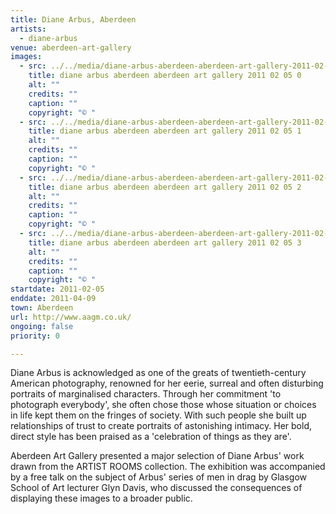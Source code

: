 ```yaml
---
title: Diane Arbus, Aberdeen
artists:
  - diane-arbus
venue: aberdeen-art-gallery
images:
  - src: ../../media/diane-arbus-aberdeen-aberdeen-art-gallery-2011-02-05-0.webp
    title: diane arbus aberdeen aberdeen art gallery 2011 02 05 0
    alt: ""
    credits: ""
    caption: ""
    copyright: "© "
  - src: ../../media/diane-arbus-aberdeen-aberdeen-art-gallery-2011-02-05-1.webp
    title: diane arbus aberdeen aberdeen art gallery 2011 02 05 1
    alt: ""
    credits: ""
    caption: ""
    copyright: "© "
  - src: ../../media/diane-arbus-aberdeen-aberdeen-art-gallery-2011-02-05-2.webp
    title: diane arbus aberdeen aberdeen art gallery 2011 02 05 2
    alt: ""
    credits: ""
    caption: ""
    copyright: "© "
  - src: ../../media/diane-arbus-aberdeen-aberdeen-art-gallery-2011-02-05-3.webp
    title: diane arbus aberdeen aberdeen art gallery 2011 02 05 3
    alt: ""
    credits: ""
    caption: ""
    copyright: "© "
startdate: 2011-02-05
enddate: 2011-04-09
town: Aberdeen
url: http://www.aagm.co.uk/
ongoing: false
priority: 0

---
```


Diane Arbus is acknowledged as one of the greats of twentieth-century American photography, renowned for her eerie, surreal and often disturbing portraits of marginalised characters. Through her commitment 'to photograph everybody', she often chose those whose situation or choices in life kept them on the fringes of society. With such people she built up relationships of trust to create portraits of astonishing intimacy. Her bold, direct style has been praised as a 'celebration of things as they are'.

Aberdeen Art Gallery presented a major selection of Diane Arbus' work drawn from the ARTIST ROOMS collection. The exhibition was accompanied by a free talk on the subject of Arbus' series of men in drag by Glasgow School of Art lecturer Glyn Davis, who discussed the consequences of displaying these images to a broader public.